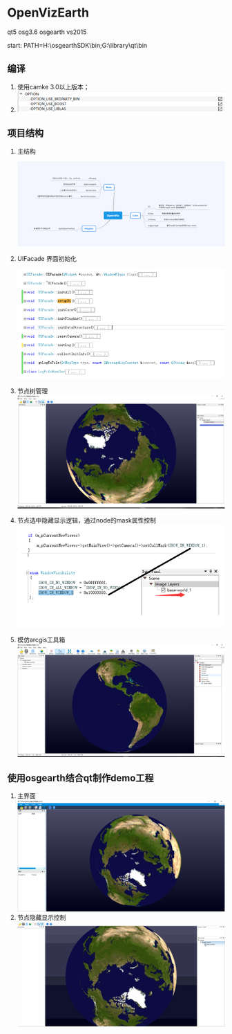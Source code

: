 # OpenVizEarth
qt5 osg3.6 osgearth vs2015

start: PATH=H:\osgearthSDK\bin;G:\library\qt\bin



## 编译

1. 使用camke 3.0以上版本；
2. ![编译选项](./screenshot/cmake-options.png)



## 项目结构

1. 主结构

   ![主结构](./screenshot/structure.png)

2. UIFacade 界面初始化

   ![界面初始化](./screenshot/UIFacade.png)

3. 节点树管理  
   ![节点树管理](./screenshot/tree-manager.png)

4. 节点选中隐藏显示逻辑，通过node的mask属性控制![编译选项](./screenshot/itemshowhide.png)
 
5. 模仿arcgis工具箱
![工具箱](./screenshot/toolBox.png)




## 使用osgearth结合qt制作demo工程

1. 主界面![主界面](./screenshot/mainwindow.png)
2. 节点隐藏显示控制![主界面](./screenshot/treeShowhideVideo.gif)

